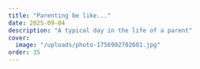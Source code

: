 ```yaml
---
title: "Parenting be like..."
date: 2025-09-04
description: "A typical day in the life of a parent"
cover:
  image: "/uploads/photo-1756992702601.jpg"
order: 35
---
```


